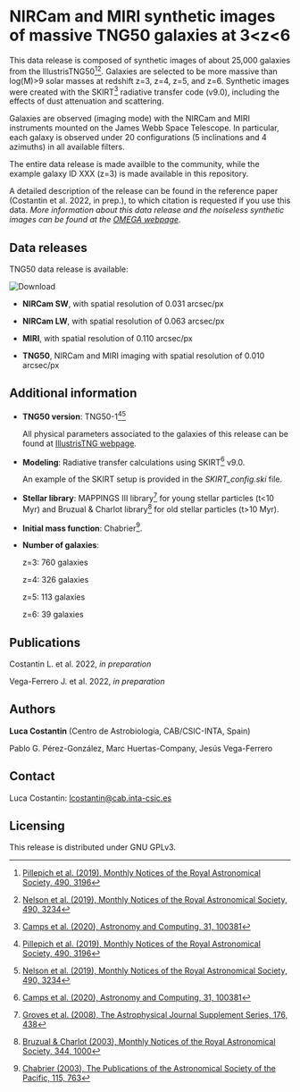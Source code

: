 # NIRCam and MIRI synthetic images of massive TNG50 galaxies at 3<z<6

This data release is composed of synthetic images of about 25,000 galaxies from the IllustrisTNG50[^1][^2]. Galaxies are selected to be more massive than log(M)>9 solar masses at redshift z=3, z=4, z=5, and z=6. Synthetic images were created with the SKIRT[^3] radiative transfer code (v9.0), including the effects of dust attenuation and scattering. 

Galaxies are observed (imaging mode) with the NIRCam and MIRI instruments mounted on the James Webb Space Telescope. In particular, each galaxy is observed under 20 configurations (5 inclinations and 4 azimuths) in all available filters. 

The entire data release is made availble to the community, while the example galaxy ID XXX (z=3) is made available in this repository.

A detailed description of the release can be found in the reference paper (Costantin et al. 2022, in prep.), to which citation is requested if you use this data. *More information about this data release and the noiseless synthetic images can be found at the [OMEGA webpage](https://www.lucacostantin.com/OMEGA)*.
 
## Data releases

TNG50 data release is available: 

![Download](https://img.shields.io/badge/version-v1.0-green)

* **NIRCam SW**, with spatial resolution of 0.031 arcsec/px

* **NIRCam LW**, with spatial resolution of 0.063 arcsec/px

* **MIRI**, with spatial resolution of 0.110 arcsec/px

* **TNG50**, NIRCam and MIRI imaging with spatial resolution of 0.010 arcsec/px

## Additional information

* **TNG50 version**: TNG50-1[^1][^2]

   All physical parameters associated to the galaxies of this release can be found at [IllustrisTNG webpage](https://www.tng-project.org/data/docs/specifications/).

* **Modeling**: Radiative transfer calculations using SKIRT[^3] v9.0.   
   
   An example of the SKIRT setup is provided in the *SKIRT_config.ski* file.

* **Stellar library**: MAPPINGS III library[^4] for young stellar particles (t<10 Myr) and Bruzual & Charlot library[^5] for old stellar particles (t>10 Myr).

* **Initial mass function**: Chabrier[^6].

* **Number of galaxies**:

   z=3: 760 galaxies

   z=4: 326 galaxies

   z=5: 113 galaxies

   z=6: 39 galaxies
## Publications

Costantin L. et al. 2022, *in preparation*

Vega-Ferrero J. et al. 2022, *in preparation*

## Authors

**Luca Costantin** (Centro de Astrobiología, CAB/CSIC-INTA, Spain)

Pablo G. Pérez-González, Marc Huertas-Company, Jesús Vega-Ferrero
 
## Contact

Luca Costantin: lcostantin@cab.inta-csic.es

## Licensing

This release is distributed under GNU GPLv3.

[^1]: [Pillepich et al. (2019), Monthly Notices of the Royal Astronomical Society, 490, 3196](https://ui.adsabs.harvard.edu/abs/2019MNRAS.490.3196P/abstract)
[^2]: [Nelson et al. (2019), Monthly Notices of the Royal Astronomical Society, 490, 3234](https://ui.adsabs.harvard.edu/abs/2019MNRAS.490.3234N/abstract)
[^3]: [Camps et al. (2020), Astronomy and Computing, 31, 100381](https://ui.adsabs.harvard.edu/abs/2020A%26C....3100381C/abstract)
[^4]: [Groves et al. (2008), The Astrophysical Journal Supplement Series, 176, 438](https://ui.adsabs.harvard.edu/abs/2008ApJS..176..438G/abstract)
[^5]: [Bruzual & Charlot (2003), Monthly Notices of the Royal Astronomical Society, 344, 1000](https://ui.adsabs.harvard.edu/abs/2003MNRAS.344.1000B/abstract)
[^6]: [Chabrier (2003), The Publications of the Astronomical Society of the Pacific, 115, 763](https://ui.adsabs.harvard.edu/abs/2003PASP..115..763C/abstract)
